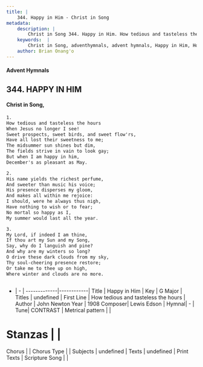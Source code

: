 ```yaml
---
title: |
    344. Happy in Him - Christ in Song
metadata:
    description: |
        Christ in Song 344. Happy in Him. How tedious and tasteless the hours When Jesus no longer I see! Sweet prospects, sweet birds, and sweet flow'rs, Have all lost their sweetness to me; The midsummer sun shines but dim, The fields strive in vain to look gay; But when I am happy in him, December's as pleasant as May.
    keywords:  |
        Christ in Song, adventhymnals, advent hymnals, Happy in Him, How tedious and tasteless the hours. 
    author: Brian Onang'o
---
```


#### Advent Hymnals
## 344. HAPPY IN HIM
####  Christ in Song,

```txt
1.
How tedious and tasteless the hours
When Jesus no longer I see!
Sweet prospects, sweet birds, and sweet flow'rs,
Have all lost their sweetness to me;
The midsummer sun shines but dim,
The fields strive in vain to look gay;
But when I am happy in him,
December's as pleasant as May.

2.
His name yields the richest perfume,
And sweeter than music his voice;
His presence disperses my gloom,
And makes all within me rejoice:
I should, were he always thus nigh,
Have nothing to wish or to fear;
No mortal so happy as I,
My summer would last all the year.

3.
My Lord, if indeed I am thine,
If thou art my Sun and my Song,
Say, why do I languish and pine?
And why are my winters so long?
O drive these dark clouds from my sky,
Thy soul-cheering presence restore;
Or take me to thee up on high,
Where winter and clouds are no more.



```

- |   -  |
-------------|------------|
Title | Happy in Him |
Key | G Major |
Titles | undefined |
First Line | How tedious and tasteless the hours |
Author | John Newton
Year | 1908
Composer| Lewis Edson |
Hymnal|  - |
Tune| CONTRAST |
Metrical pattern | |
# Stanzas |  |
Chorus |  |
Chorus Type |  |
Subjects | undefined |
Texts | undefined |
Print Texts | 
Scripture Song |  |
    
